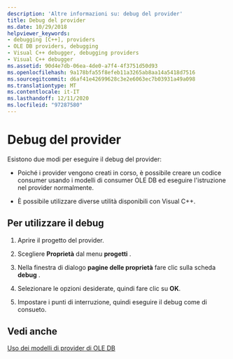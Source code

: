 ```yaml
---
description: 'Altre informazioni su: debug del provider'
title: Debug del provider
ms.date: 10/29/2018
helpviewer_keywords:
- debugging [C++], providers
- OLE DB providers, debugging
- Visual C++ debugger, debugging providers
- Visual C++ debugger
ms.assetid: 90d4e7db-06ea-4de0-a7f4-4f3751d50d93
ms.openlocfilehash: 9a178bfa55f8efeb11a3265ab8aa14a5418d7516
ms.sourcegitcommit: d6af41e42699628c3e2e6063ec7b03931a49a098
ms.translationtype: MT
ms.contentlocale: it-IT
ms.lasthandoff: 12/11/2020
ms.locfileid: "97287580"
---
```

# <a name="debugging-your-provider"></a>Debug del provider

Esistono due modi per eseguire il debug del provider:

- Poiché i provider vengono creati in corso, è possibile creare un codice consumer usando i modelli di consumer OLE DB ed eseguire l'istruzione nel provider normalmente.

- È possibile utilizzare diverse utilità disponibili con Visual C++.

## <a name="to-use-debugging"></a>Per utilizzare il debug

1. Aprire il progetto del provider.

1. Scegliere **Proprietà** dal menu **progetti** .

1. Nella finestra di dialogo **pagine delle proprietà** fare clic sulla scheda **debug** .

1. Selezionare le opzioni desiderate, quindi fare clic su **OK**.

1. Impostare i punti di interruzione, quindi eseguire il debug come di consueto.

## <a name="see-also"></a>Vedi anche

[Uso dei modelli di provider di OLE DB](../../data/oledb/working-with-ole-db-provider-templates.md)
